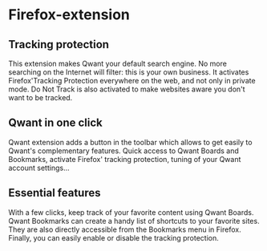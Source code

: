 # Firefox-extension

## Tracking protection

This extension makes Qwant your default search engine. No more searching on the Internet will filter: this is your own business.
It activates Firefox'Tracking Protection everywhere on the web, and not only in private mode. Do Not Track is also activated to make websites aware you don't want to be tracked.

## Qwant in one click

Qwant extension adds a button in the toolbar which allows to get easily to Qwant's complementary features. Quick access to Qwant Boards and Bookmarks, activate Firefox' tracking protection, tuning of your Qwant account settings...

## Essential features

With a few clicks, keep track of your favorite content using Qwant Boards. Qwant Bookmarks can create a handy list of shortcuts to your favorite sites. They are also directly accessible from the Bookmarks menu in Firefox. Finally, you can easily enable or disable the tracking protection.
